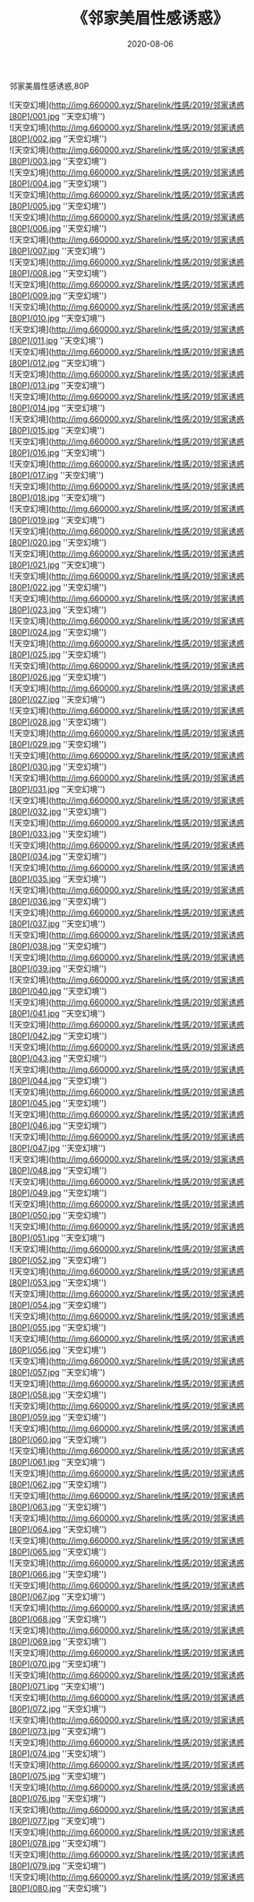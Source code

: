 ﻿---
layout: post
title:  《邻家美眉性感诱惑》
date:   2020-08-06
img: http://img.660000.xyz/Sharelink/性感/2019/邻家诱惑[80P]/000.jpg
categories: [美女, 性感, 泳衣]
---

邻家美眉性感诱惑,80P


![天空幻境](http://img.660000.xyz/Sharelink/性感/2019/邻家诱惑[80P]/001.jpg ''天空幻境'') <br>
![天空幻境](http://img.660000.xyz/Sharelink/性感/2019/邻家诱惑[80P]/002.jpg ''天空幻境'') <br>
![天空幻境](http://img.660000.xyz/Sharelink/性感/2019/邻家诱惑[80P]/003.jpg ''天空幻境'') <br>
![天空幻境](http://img.660000.xyz/Sharelink/性感/2019/邻家诱惑[80P]/004.jpg ''天空幻境'') <br>
![天空幻境](http://img.660000.xyz/Sharelink/性感/2019/邻家诱惑[80P]/005.jpg ''天空幻境'') <br>
![天空幻境](http://img.660000.xyz/Sharelink/性感/2019/邻家诱惑[80P]/006.jpg ''天空幻境'') <br>
![天空幻境](http://img.660000.xyz/Sharelink/性感/2019/邻家诱惑[80P]/007.jpg ''天空幻境'') <br>
![天空幻境](http://img.660000.xyz/Sharelink/性感/2019/邻家诱惑[80P]/008.jpg ''天空幻境'') <br>
![天空幻境](http://img.660000.xyz/Sharelink/性感/2019/邻家诱惑[80P]/009.jpg ''天空幻境'') <br>
![天空幻境](http://img.660000.xyz/Sharelink/性感/2019/邻家诱惑[80P]/010.jpg ''天空幻境'') <br>
![天空幻境](http://img.660000.xyz/Sharelink/性感/2019/邻家诱惑[80P]/011.jpg ''天空幻境'') <br>
![天空幻境](http://img.660000.xyz/Sharelink/性感/2019/邻家诱惑[80P]/012.jpg ''天空幻境'') <br>
![天空幻境](http://img.660000.xyz/Sharelink/性感/2019/邻家诱惑[80P]/013.jpg ''天空幻境'') <br>
![天空幻境](http://img.660000.xyz/Sharelink/性感/2019/邻家诱惑[80P]/014.jpg ''天空幻境'') <br>
![天空幻境](http://img.660000.xyz/Sharelink/性感/2019/邻家诱惑[80P]/015.jpg ''天空幻境'') <br>
![天空幻境](http://img.660000.xyz/Sharelink/性感/2019/邻家诱惑[80P]/016.jpg ''天空幻境'') <br>
![天空幻境](http://img.660000.xyz/Sharelink/性感/2019/邻家诱惑[80P]/017.jpg ''天空幻境'') <br>
![天空幻境](http://img.660000.xyz/Sharelink/性感/2019/邻家诱惑[80P]/018.jpg ''天空幻境'') <br>
![天空幻境](http://img.660000.xyz/Sharelink/性感/2019/邻家诱惑[80P]/019.jpg ''天空幻境'') <br>
![天空幻境](http://img.660000.xyz/Sharelink/性感/2019/邻家诱惑[80P]/020.jpg ''天空幻境'') <br>
![天空幻境](http://img.660000.xyz/Sharelink/性感/2019/邻家诱惑[80P]/021.jpg ''天空幻境'') <br>
![天空幻境](http://img.660000.xyz/Sharelink/性感/2019/邻家诱惑[80P]/022.jpg ''天空幻境'') <br>
![天空幻境](http://img.660000.xyz/Sharelink/性感/2019/邻家诱惑[80P]/023.jpg ''天空幻境'') <br>
![天空幻境](http://img.660000.xyz/Sharelink/性感/2019/邻家诱惑[80P]/024.jpg ''天空幻境'') <br>
![天空幻境](http://img.660000.xyz/Sharelink/性感/2019/邻家诱惑[80P]/025.jpg ''天空幻境'') <br>
![天空幻境](http://img.660000.xyz/Sharelink/性感/2019/邻家诱惑[80P]/026.jpg ''天空幻境'') <br>
![天空幻境](http://img.660000.xyz/Sharelink/性感/2019/邻家诱惑[80P]/027.jpg ''天空幻境'') <br>
![天空幻境](http://img.660000.xyz/Sharelink/性感/2019/邻家诱惑[80P]/028.jpg ''天空幻境'') <br>
![天空幻境](http://img.660000.xyz/Sharelink/性感/2019/邻家诱惑[80P]/029.jpg ''天空幻境'') <br>
![天空幻境](http://img.660000.xyz/Sharelink/性感/2019/邻家诱惑[80P]/030.jpg ''天空幻境'') <br>
![天空幻境](http://img.660000.xyz/Sharelink/性感/2019/邻家诱惑[80P]/031.jpg ''天空幻境'') <br>
![天空幻境](http://img.660000.xyz/Sharelink/性感/2019/邻家诱惑[80P]/032.jpg ''天空幻境'') <br>
![天空幻境](http://img.660000.xyz/Sharelink/性感/2019/邻家诱惑[80P]/033.jpg ''天空幻境'') <br>
![天空幻境](http://img.660000.xyz/Sharelink/性感/2019/邻家诱惑[80P]/034.jpg ''天空幻境'') <br>
![天空幻境](http://img.660000.xyz/Sharelink/性感/2019/邻家诱惑[80P]/035.jpg ''天空幻境'') <br>
![天空幻境](http://img.660000.xyz/Sharelink/性感/2019/邻家诱惑[80P]/036.jpg ''天空幻境'') <br>
![天空幻境](http://img.660000.xyz/Sharelink/性感/2019/邻家诱惑[80P]/037.jpg ''天空幻境'') <br>
![天空幻境](http://img.660000.xyz/Sharelink/性感/2019/邻家诱惑[80P]/038.jpg ''天空幻境'') <br>
![天空幻境](http://img.660000.xyz/Sharelink/性感/2019/邻家诱惑[80P]/039.jpg ''天空幻境'') <br>
![天空幻境](http://img.660000.xyz/Sharelink/性感/2019/邻家诱惑[80P]/040.jpg ''天空幻境'') <br>
![天空幻境](http://img.660000.xyz/Sharelink/性感/2019/邻家诱惑[80P]/041.jpg ''天空幻境'') <br>
![天空幻境](http://img.660000.xyz/Sharelink/性感/2019/邻家诱惑[80P]/042.jpg ''天空幻境'') <br>
![天空幻境](http://img.660000.xyz/Sharelink/性感/2019/邻家诱惑[80P]/043.jpg ''天空幻境'') <br>
![天空幻境](http://img.660000.xyz/Sharelink/性感/2019/邻家诱惑[80P]/044.jpg ''天空幻境'') <br>
![天空幻境](http://img.660000.xyz/Sharelink/性感/2019/邻家诱惑[80P]/045.jpg ''天空幻境'') <br>
![天空幻境](http://img.660000.xyz/Sharelink/性感/2019/邻家诱惑[80P]/046.jpg ''天空幻境'') <br>
![天空幻境](http://img.660000.xyz/Sharelink/性感/2019/邻家诱惑[80P]/047.jpg ''天空幻境'') <br>
![天空幻境](http://img.660000.xyz/Sharelink/性感/2019/邻家诱惑[80P]/048.jpg ''天空幻境'') <br>
![天空幻境](http://img.660000.xyz/Sharelink/性感/2019/邻家诱惑[80P]/049.jpg ''天空幻境'') <br>
![天空幻境](http://img.660000.xyz/Sharelink/性感/2019/邻家诱惑[80P]/050.jpg ''天空幻境'') <br>
![天空幻境](http://img.660000.xyz/Sharelink/性感/2019/邻家诱惑[80P]/051.jpg ''天空幻境'') <br>
![天空幻境](http://img.660000.xyz/Sharelink/性感/2019/邻家诱惑[80P]/052.jpg ''天空幻境'') <br>
![天空幻境](http://img.660000.xyz/Sharelink/性感/2019/邻家诱惑[80P]/053.jpg ''天空幻境'') <br>
![天空幻境](http://img.660000.xyz/Sharelink/性感/2019/邻家诱惑[80P]/054.jpg ''天空幻境'') <br>
![天空幻境](http://img.660000.xyz/Sharelink/性感/2019/邻家诱惑[80P]/055.jpg ''天空幻境'') <br>
![天空幻境](http://img.660000.xyz/Sharelink/性感/2019/邻家诱惑[80P]/056.jpg ''天空幻境'') <br>
![天空幻境](http://img.660000.xyz/Sharelink/性感/2019/邻家诱惑[80P]/057.jpg ''天空幻境'') <br>
![天空幻境](http://img.660000.xyz/Sharelink/性感/2019/邻家诱惑[80P]/058.jpg ''天空幻境'') <br>
![天空幻境](http://img.660000.xyz/Sharelink/性感/2019/邻家诱惑[80P]/059.jpg ''天空幻境'') <br>
![天空幻境](http://img.660000.xyz/Sharelink/性感/2019/邻家诱惑[80P]/060.jpg ''天空幻境'') <br>
![天空幻境](http://img.660000.xyz/Sharelink/性感/2019/邻家诱惑[80P]/061.jpg ''天空幻境'') <br>
![天空幻境](http://img.660000.xyz/Sharelink/性感/2019/邻家诱惑[80P]/062.jpg ''天空幻境'') <br>
![天空幻境](http://img.660000.xyz/Sharelink/性感/2019/邻家诱惑[80P]/063.jpg ''天空幻境'') <br>
![天空幻境](http://img.660000.xyz/Sharelink/性感/2019/邻家诱惑[80P]/064.jpg ''天空幻境'') <br>
![天空幻境](http://img.660000.xyz/Sharelink/性感/2019/邻家诱惑[80P]/065.jpg ''天空幻境'') <br>
![天空幻境](http://img.660000.xyz/Sharelink/性感/2019/邻家诱惑[80P]/066.jpg ''天空幻境'') <br>
![天空幻境](http://img.660000.xyz/Sharelink/性感/2019/邻家诱惑[80P]/067.jpg ''天空幻境'') <br>
![天空幻境](http://img.660000.xyz/Sharelink/性感/2019/邻家诱惑[80P]/068.jpg ''天空幻境'') <br>
![天空幻境](http://img.660000.xyz/Sharelink/性感/2019/邻家诱惑[80P]/069.jpg ''天空幻境'') <br>
![天空幻境](http://img.660000.xyz/Sharelink/性感/2019/邻家诱惑[80P]/070.jpg ''天空幻境'') <br>
![天空幻境](http://img.660000.xyz/Sharelink/性感/2019/邻家诱惑[80P]/071.jpg ''天空幻境'') <br>
![天空幻境](http://img.660000.xyz/Sharelink/性感/2019/邻家诱惑[80P]/072.jpg ''天空幻境'') <br>
![天空幻境](http://img.660000.xyz/Sharelink/性感/2019/邻家诱惑[80P]/073.jpg ''天空幻境'') <br>
![天空幻境](http://img.660000.xyz/Sharelink/性感/2019/邻家诱惑[80P]/074.jpg ''天空幻境'') <br>
![天空幻境](http://img.660000.xyz/Sharelink/性感/2019/邻家诱惑[80P]/075.jpg ''天空幻境'') <br>
![天空幻境](http://img.660000.xyz/Sharelink/性感/2019/邻家诱惑[80P]/076.jpg ''天空幻境'') <br>
![天空幻境](http://img.660000.xyz/Sharelink/性感/2019/邻家诱惑[80P]/077.jpg ''天空幻境'') <br>
![天空幻境](http://img.660000.xyz/Sharelink/性感/2019/邻家诱惑[80P]/078.jpg ''天空幻境'') <br>
![天空幻境](http://img.660000.xyz/Sharelink/性感/2019/邻家诱惑[80P]/079.jpg ''天空幻境'') <br>
![天空幻境](http://img.660000.xyz/Sharelink/性感/2019/邻家诱惑[80P]/080.jpg ''天空幻境'') <br>
